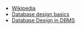 * [Wikipedia](https://en.wikipedia.org/wiki/Database_design)
* [Database design basics](https://support.microsoft.com/en-us/office/database-design-basics-eb2159cf-1e30-401a-8084-bd4f9c9ca1f5)
* [Database Design in DBMS](https://www.geeksforgeeks.org/database-design-in-dbms/)